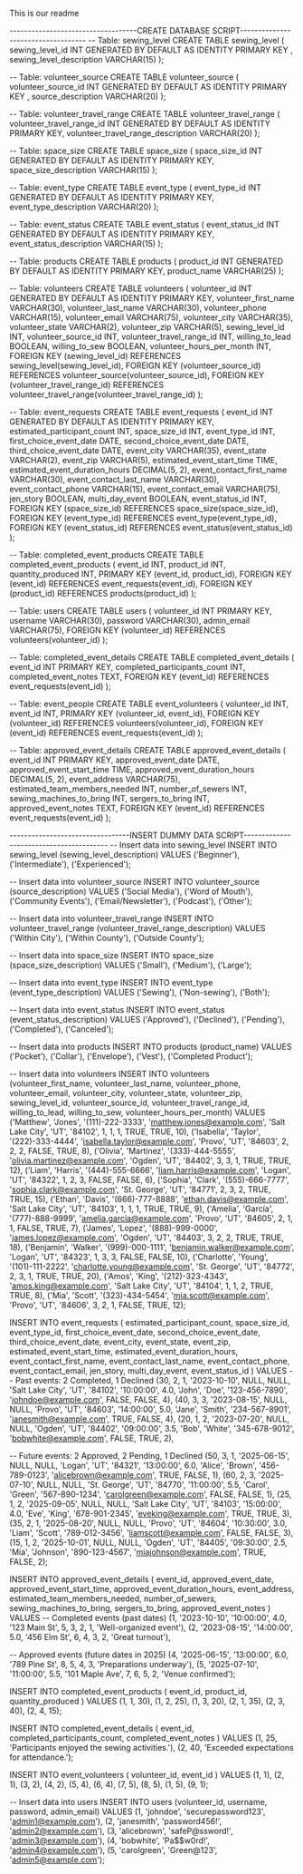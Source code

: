 This is our readme

-----------------------------------CREATE DATABASE SCRIPT-----------------------------------
-- Table: sewing_level
CREATE TABLE sewing_level (
    sewing_level_id INT GENERATED BY DEFAULT AS IDENTITY PRIMARY KEY ,
    sewing_level_description VARCHAR(15)
);

-- Table: volunteer_source
CREATE TABLE volunteer_source (
    volunteer_source_id INT GENERATED BY DEFAULT AS IDENTITY PRIMARY KEY ,
    source_description VARCHAR(20)
);

-- Table: volunteer_travel_range
CREATE TABLE volunteer_travel_range (
    volunteer_travel_range_id INT GENERATED BY DEFAULT AS IDENTITY PRIMARY KEY,
    volunteer_travel_range_description VARCHAR(20)
);

-- Table: space_size
CREATE TABLE space_size (
    space_size_id INT GENERATED BY DEFAULT AS IDENTITY PRIMARY KEY,
    space_size_description VARCHAR(15)
);

-- Table: event_type
CREATE TABLE event_type (
    event_type_id INT GENERATED BY DEFAULT AS IDENTITY PRIMARY KEY,
    event_type_description VARCHAR(20)
);

-- Table: event_status
CREATE TABLE event_status (
    event_status_id INT GENERATED BY DEFAULT AS IDENTITY PRIMARY KEY,
    event_status_description VARCHAR(15)
);

-- Table: products
CREATE TABLE products (
    product_id INT  GENERATED BY DEFAULT AS IDENTITY PRIMARY KEY,
    product_name VARCHAR(25)
);

-- Table: volunteers
CREATE TABLE volunteers (
    volunteer_id INT GENERATED BY DEFAULT AS IDENTITY PRIMARY KEY,
    volunteer_first_name VARCHAR(30),
    volunteer_last_name VARCHAR(30),
    volunteer_phone VARCHAR(15),
    volunteer_email VARCHAR(75),
    volunteer_city VARCHAR(35),
    volunteer_state VARCHAR(2),
    volunteer_zip VARCHAR(5),
    sewing_level_id INT,
    volunteer_source_id INT,
    volunteer_travel_range_id INT,
    willing_to_lead BOOLEAN,
    willing_to_sew BOOLEAN,
    volunteer_hours_per_month INT,
    FOREIGN KEY (sewing_level_id) REFERENCES sewing_level(sewing_level_id),
    FOREIGN KEY (volunteer_source_id) REFERENCES volunteer_source(volunteer_source_id),
    FOREIGN KEY (volunteer_travel_range_id) REFERENCES volunteer_travel_range(volunteer_travel_range_id)
);

-- Table: event_requests
CREATE TABLE event_requests (
    event_id INT GENERATED BY DEFAULT AS IDENTITY PRIMARY KEY,
    estimated_participant_count INT,
    space_size_id INT,
    event_type_id INT,
    first_choice_event_date DATE,
    second_choice_event_date DATE,
    third_choice_event_date DATE,
    event_city VARCHAR(35),
    event_state VARCHAR(2),
    event_zip VARCHAR(5),
    estimated_event_start_time TIME,
    estimated_event_duration_hours DECIMAL(5, 2),
    event_contact_first_name VARCHAR(30),
    event_contact_last_name VARCHAR(30),
    event_contact_phone VARCHAR(15),
    event_contact_email VARCHAR(75),
    jen_story BOOLEAN,
    multi_day_event BOOLEAN,
    event_status_id INT,
    FOREIGN KEY (space_size_id) REFERENCES space_size(space_size_id),
    FOREIGN KEY (event_type_id) REFERENCES event_type(event_type_id),
    FOREIGN KEY (event_status_id) REFERENCES event_status(event_status_id)
);

-- Table: completed_event_products
CREATE TABLE completed_event_products (
    event_id INT,
    product_id INT,
    quantity_produced INT,
    PRIMARY KEY (event_id, product_id),
    FOREIGN KEY (event_id) REFERENCES event_requests(event_id),
    FOREIGN KEY (product_id) REFERENCES products(product_id)
);

-- Table: users
CREATE TABLE users (
    volunteer_id INT PRIMARY KEY,
    username VARCHAR(30),
    password VARCHAR(30),
    admin_email VARCHAR(75),
    FOREIGN KEY (volunteer_id) REFERENCES volunteers(volunteer_id)
);

-- Table: completed_event_details
CREATE TABLE completed_event_details (
    event_id INT PRIMARY KEY,
    completed_participants_count INT,
    completed_event_notes TEXT,
    FOREIGN KEY (event_id) REFERENCES event_requests(event_id)
);

-- Table: event_people
CREATE TABLE event_volunteers (
    volunteer_id INT,
    event_id INT,
    PRIMARY KEY (volunteer_id, event_id),
    FOREIGN KEY (volunteer_id) REFERENCES volunteers(volunteer_id),
    FOREIGN KEY (event_id) REFERENCES event_requests(event_id)
);

-- Table: approved_event_details
CREATE TABLE approved_event_details (
    event_id INT PRIMARY KEY,
    approved_event_date DATE,
    approved_event_start_time TIME,
    approved_event_duration_hours DECIMAL(5, 2),
    event_address VARCHAR(75),
    estimated_team_members_needed INT,
    number_of_sewers INT,
    sewing_machines_to_bring INT,
    sergers_to_bring INT,
    approved_event_notes TEXT,
    FOREIGN KEY (event_id) REFERENCES event_requests(event_id)
);



---------------------------------INSERT DUMMY DATA SCRIPT----------------------------------------
-- Insert data into sewing_level
INSERT INTO sewing_level (sewing_level_description) VALUES
('Beginner'),
('Intermediate'),
('Experienced');

-- Insert data into volunteer_source
INSERT INTO volunteer_source (source_description) VALUES
('Social Media'),
('Word of Mouth'),
('Community Events'),
('Email/Newsletter'),
('Podcast'),
('Other');

-- Insert data into volunteer_travel_range
INSERT INTO volunteer_travel_range (volunteer_travel_range_description) VALUES
('Within City'),
('Within County'),
('Outside County');

-- Insert data into space_size
INSERT INTO space_size (space_size_description) VALUES
('Small'),
('Medium'),
('Large');

-- Insert data into event_type
INSERT INTO event_type (event_type_description) VALUES
('Sewing'),
('Non-sewing'),
('Both');

-- Insert data into event_status
INSERT INTO event_status (event_status_description) VALUES
('Approved'),
('Declined'),
('Pending'),
('Completed'),
('Canceled');

-- Insert data into products
INSERT INTO products (product_name) VALUES
('Pocket'),
('Collar'),
('Envelope'),
('Vest'),
('Completed Product');

-- Insert data into volunteers
INSERT INTO volunteers (volunteer_first_name, volunteer_last_name, volunteer_phone, volunteer_email, volunteer_city,
    volunteer_state, volunteer_zip, sewing_level_id, volunteer_source_id, volunteer_travel_range_id, 
    willing_to_lead, willing_to_sew, volunteer_hours_per_month)
VALUES
('Matthew', 'Jones', '(111)-222-3333', 'matthew.jones@example.com', 'Salt Lake City', 'UT', '84102', 1, 1, 1, TRUE, TRUE, 10),
('Isabella', 'Taylor', '(222)-333-4444', 'isabella.taylor@example.com', 'Provo', 'UT', '84603', 2, 2, 2, FALSE, TRUE, 8),
('Olivia', 'Martinez', '(333)-444-5555', 'olivia.martinez@example.com', 'Ogden', 'UT', '84402', 3, 3, 1, TRUE, TRUE, 12),
('Liam', 'Harris', '(444)-555-6666', 'liam.harris@example.com', 'Logan', 'UT', '84322', 1, 2, 3, FALSE, FALSE, 6),
('Sophia', 'Clark', '(555)-666-7777', 'sophia.clark@example.com', 'St. George', 'UT', '84771', 2, 3, 2, TRUE, TRUE, 15),
('Ethan', 'Davis', '(666)-777-8888', 'ethan.davis@example.com', 'Salt Lake City', 'UT', '84103', 1, 1, 1, TRUE, TRUE, 9),
('Amelia', 'García', '(777)-888-9999', 'amelia.garcia@example.com', 'Provo', 'UT', '84605', 2, 1, 1, FALSE, TRUE, 7),
('James', 'Lopez', '(888)-999-0000', 'james.lopez@example.com', 'Ogden', 'UT', '84403', 3, 2, 2, TRUE, TRUE, 18),
('Benjamin', 'Walker', '(999)-000-1111', 'benjamin.walker@example.com', 'Logan', 'UT', '84323', 1, 3, 3, FALSE, FALSE, 10),
('Charlotte', 'Young', '(101)-111-2222', 'charlotte.young@example.com', 'St. George', 'UT', '84772', 2, 3, 1, TRUE, TRUE, 20),
('Amos', 'King', '(212)-323-4343', 'amos.king@example.com', 'Salt Lake City', 'UT', '84104', 1, 1, 2, TRUE, TRUE, 8),
('Mia', 'Scott', '(323)-434-5454', 'mia.scott@example.com', 'Provo', 'UT', '84606', 3, 2, 1, FALSE, TRUE, 12);

INSERT INTO event_requests (
    estimated_participant_count,
    space_size_id,
    event_type_id,
    first_choice_event_date,
    second_choice_event_date,
    third_choice_event_date,
    event_city,
    event_state,
    event_zip,
    estimated_event_start_time,
    estimated_event_duration_hours,
    event_contact_first_name,
    event_contact_last_name,
    event_contact_phone,
    event_contact_email,
    jen_story,
    multi_day_event,
    event_status_id
)
VALUES
-- Past events: 2 Completed, 1 Declined
(30, 2, 1, '2023-10-10', NULL, NULL, 'Salt Lake City', 'UT', '84102', '10:00:00', 4.0, 'John', 'Doe', '123-456-7890', 'johndoe@example.com', FALSE, FALSE, 4),
(40, 3, 3, '2023-08-15', NULL, NULL, 'Provo', 'UT', '84603', '14:00:00', 5.0, 'Jane', 'Smith', '234-567-8901', 'janesmith@example.com', TRUE, FALSE, 4),
(20, 1, 2, '2023-07-20', NULL, NULL, 'Ogden', 'UT', '84402', '09:00:00', 3.5, 'Bob', 'White', '345-678-9012', 'bobwhite@example.com', FALSE, TRUE, 2),

-- Future events: 2 Approved, 2 Pending, 1 Declined
(50, 3, 1, '2025-06-15', NULL, NULL, 'Logan', 'UT', '84321', '13:00:00', 6.0, 'Alice', 'Brown', '456-789-0123', 'alicebrown@example.com', TRUE, FALSE, 1),
(60, 2, 3, '2025-07-10', NULL, NULL, 'St. George', 'UT', '84770', '11:00:00', 5.5, 'Carol', 'Green', '567-890-1234', 'carolgreen@example.com', FALSE, FALSE, 1),
(25, 1, 2, '2025-09-05', NULL, NULL, 'Salt Lake City', 'UT', '84103', '15:00:00', 4.0, 'Eve', 'King', '678-901-2345', 'eveking@example.com', TRUE, TRUE, 3),
(35, 2, 1, '2025-08-20', NULL, NULL, 'Provo', 'UT', '84604', '10:30:00', 3.0, 'Liam', 'Scott', '789-012-3456', 'liamscott@example.com', FALSE, FALSE, 3),
(15, 1, 2, '2025-10-01', NULL, NULL, 'Ogden', 'UT', '84405', '09:30:00', 2.5, 'Mia', 'Johnson', '890-123-4567', 'miajohnson@example.com', TRUE, FALSE, 2);


INSERT INTO approved_event_details (
    event_id,
    approved_event_date,
    approved_event_start_time,
    approved_event_duration_hours,
    event_address,
    estimated_team_members_needed,
    number_of_sewers,
    sewing_machines_to_bring,
    sergers_to_bring,
    approved_event_notes
)
VALUES
-- Completed events (past dates)
(1, '2023-10-10', '10:00:00', 4.0, '123 Main St', 5, 3, 2, 1, 'Well-organized event'),
(2, '2023-08-15', '14:00:00', 5.0, '456 Elm St', 6, 4, 3, 2, 'Great turnout'),

-- Approved events (future dates in 2025)
(4, '2025-06-15', '13:00:00', 6.0, '789 Pine St', 8, 5, 4, 3, 'Preparations underway'),
(5, '2025-07-10', '11:00:00', 5.5, '101 Maple Ave', 7, 6, 5, 2, 'Venue confirmed');



INSERT INTO completed_event_products (
    event_id,
    product_id,
    quantity_produced
)
VALUES
(1, 1, 30),
(1, 2, 25),
(1, 3, 20),
(2, 1, 35),
(2, 3, 40),
(2, 4, 15);


INSERT INTO completed_event_details (
    event_id,
    completed_participants_count,
    completed_event_notes
)
VALUES
(1, 25, 'Participants enjoyed the sewing activities.'),
(2, 40, 'Exceeded expectations for attendance.');


INSERT INTO event_volunteers (
    volunteer_id,
    event_id
)
VALUES
(1, 1),
(2, 1),
(3, 2),
(4, 2),
(5, 4),
(6, 4),
(7, 5),
(8, 5),
(1, 5),
(9, 1);

-- Insert data into users
INSERT INTO users (volunteer_id, username, password, admin_email)
VALUES
(1, 'johndoe', 'securepassword123', 'admin1@example.com'),
(2, 'janesmith', 'password456!', 'admin2@example.com'),
(3, 'alicebrown', 'safeP@ssword!', 'admin3@example.com'),
(4, 'bobwhite', 'Pa$$w0rd!', 'admin4@example.com'),
(5, 'carolgreen', 'Green@123', 'admin5@example.com');